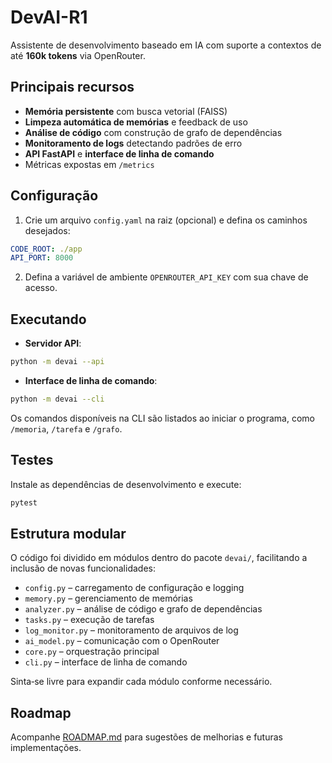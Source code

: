 # DevAI-R1

Assistente de desenvolvimento baseado em IA com suporte a contextos de até **160k tokens** via OpenRouter.

## Principais recursos

- **Memória persistente** com busca vetorial (FAISS)
- **Limpeza automática de memórias** e feedback de uso
- **Análise de código** com construção de grafo de dependências
- **Monitoramento de logs** detectando padrões de erro
- **API FastAPI** e **interface de linha de comando**
- Métricas expostas em `/metrics`

## Configuração

1. Crie um arquivo `config.yaml` na raiz (opcional) e defina os caminhos desejados:

```yaml
CODE_ROOT: ./app
API_PORT: 8000
```

2. Defina a variável de ambiente `OPENROUTER_API_KEY` com sua chave de acesso.

## Executando

- **Servidor API**:

```bash
python -m devai --api
```

- **Interface de linha de comando**:

```bash
python -m devai --cli
```

Os comandos disponíveis na CLI são listados ao iniciar o programa, como `/memoria`, `/tarefa` e `/grafo`.

## Testes

Instale as dependências de desenvolvimento e execute:

```bash
pytest
```

## Estrutura modular

O código foi dividido em módulos dentro do pacote `devai/`, facilitando a inclusão de novas funcionalidades:

- `config.py` – carregamento de configuração e logging
- `memory.py` – gerenciamento de memórias
- `analyzer.py` – análise de código e grafo de dependências
- `tasks.py` – execução de tarefas
- `log_monitor.py` – monitoramento de arquivos de log
- `ai_model.py` – comunicação com o OpenRouter
- `core.py` – orquestração principal
- `cli.py` – interface de linha de comando

Sinta‑se livre para expandir cada módulo conforme necessário.
## Roadmap

Acompanhe [ROADMAP.md](ROADMAP.md) para sugestões de melhorias e futuras implementações.
